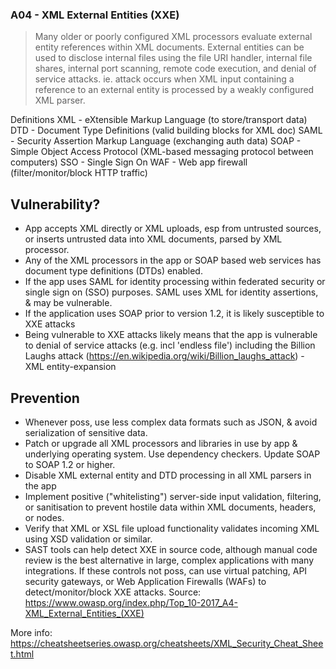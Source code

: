 ### A04 - XML External Entities (XXE)
>Many older or poorly configured XML processors evaluate external entity references within XML documents. External entities can be used to disclose internal files using the file URI handler, internal file shares, internal port scanning, remote code execution, and denial of service attacks. ie. attack occurs when XML input containing a reference to an external entity is processed by a weakly configured XML parser.

Definitions
XML - eXtensible Markup Language (to store/transport data)
DTD - Document Type Definitions (valid building blocks for XML doc)
SAML - Security Assertion Markup Language (exchanging auth data)
SOAP - Simple Object Access Protocol (XML-based messaging protocol between computers)
SSO - Single Sign On
WAF - Web app firewall (filter/monitor/block HTTP traffic)

## Vulnerability?
- App accepts XML directly or XML uploads, esp from untrusted sources, or inserts untrusted data into XML documents, parsed by XML processor.
- Any of the XML processors in the app or SOAP based web services has document type definitions (DTDs) enabled.
- If the app uses SAML for identity processing within federated security or single sign on (SSO) purposes. SAML uses XML for identity assertions, & may be vulnerable.
- If the application uses SOAP prior to version 1.2, it is likely susceptible to XXE attacks
- Being vulnerable to XXE attacks likely means that the app is vulnerable to denial of service attacks (e.g. incl 'endless file') including the Billion Laughs attack (https://en.wikipedia.org/wiki/Billion_laughs_attack) - XML entity-expansion

## Prevention
- Whenever poss, use less complex data formats such as JSON, & avoid serialization of sensitive data.
- Patch or upgrade all XML processors and libraries in use by app &  underlying operating system. Use dependency checkers. Update SOAP to SOAP 1.2 or higher.
- Disable XML external entity and DTD processing in all XML parsers in the app
- Implement positive ("whitelisting") server-side input validation, filtering, or sanitisation to prevent hostile data within XML documents, headers, or nodes.
- Verify that XML or XSL file upload functionality validates incoming XML using XSD validation or similar.
- SAST tools can help detect XXE in source code, although manual code review is the best alternative in large, complex applications with many integrations.
If these controls not poss, can use virtual patching, API security gateways, or Web Application Firewalls (WAFs) to detect/monitor/block XXE attacks.
Source: https://www.owasp.org/index.php/Top_10-2017_A4-XML_External_Entities_(XXE)


More info: https://cheatsheetseries.owasp.org/cheatsheets/XML_Security_Cheat_Sheet.html
